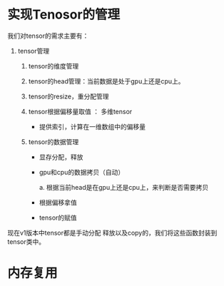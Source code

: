 # 实现Tenosor的管理
我们对tensor的需求主要有：

1. tensor管理
   
   1. tensor的维度管理
   
   2. tensor的head管理：当前数据是处于gpu上还是cpu上。
   
   3. tensor的resize，重分配管理
   
   4. tensor根据偏移量取值 ： 多维tensor
      - 提供索引，计算在一维数组中的偏移量
   
   5. tensor的数据管理
      
      - 显存分配，释放
      
      - gpu和cpu的数据拷贝（自动）
         
         a. 根据当前head是在gpu上还是cpu上，来判断是否需要拷贝
      
      - 根据偏移拿值
      
      - tensor的赋值

现在v1版本中tensor都是手动分配 释放以及copy的，我们将这些函数封装到tensor类中。


# 内存复用